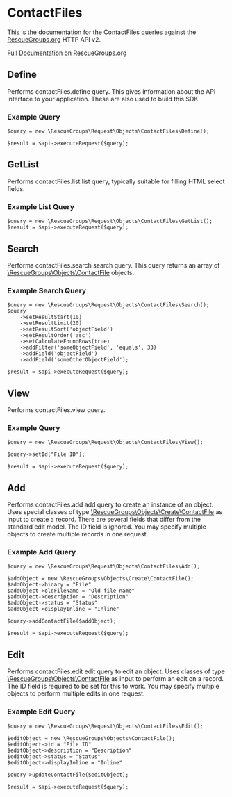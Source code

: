 # ContactFiles

This is the documentation for the ContactFiles queries against the [RescueGroups.org](https://www.rescuegroups.org/) HTTP API v2.

[Full Documentation on RescueGroups.org](https://userguide.rescuegroups.org/display/APIDG/Object+definitions#Objectdefinitions-contactFiles)

## Define
Performs contactFiles.define query. This gives information about the API interface to your application. These are also used to build this SDK.

### Example Query

    $query = new \RescueGroups\Request\Objects\ContactFiles\Define();

    $result = $api->executeRequest($query);
## GetList
Performs contactFiles.list list query, typically suitable for filling HTML select fields.

### Example List Query

    $query = new \RescueGroups\Request\Objects\ContactFiles\GetList();
    $result = $api->executeRequest($query);
## Search
Performs contactFiles.search search query. This query returns an array of [\RescueGroups\Objects\ContactFile](../../../src/Objects/ContactFile.php) objects.

### Example Search Query

    $query = new \RescueGroups\Request\Objects\ContactFiles\Search();
    $query
        ->setResultStart(10)
        ->setResultLimit(20)
        ->setResultSort('objectField')
        ->setResultOrder('asc')
        ->setCalculateFoundRows(true)
        ->addFilter('someObjectField', 'equals', 33)
        ->addField('objectField')
        ->addField('someOtherObjectField');

    $result = $api->executeRequest($query);
## View
Performs contactFiles.view query.

### Example Query

    $query = new \RescueGroups\Request\Objects\ContactFiles\View();

    $query->setId("File ID");

    $result = $api->executeRequest($query);

## Add
Performs contactFiles.add add query to create an instance of an object. Uses special classes of type [\RescueGroups\Objects\Create\ContactFile](../../../src/Objects/ContactFile.php) as input to create a record. There are several fields that differ from the standard edit model. The ID field is ignored. You may specify multiple objects to create multiple records in one request.

### Example Add Query

    $query = new \RescueGroups\Request\Objects\ContactFiles\Add();

    $addObject = new \RescueGroups\Objects\Create\ContactFile();
    $addObject->binary = "File"
    $addObject->oldFileName = "Old file name"
    $addObject->description = "Description"
    $addObject->status = "Status"
    $addObject->displayInline = "Inline"

    $query->addContactFile($addObject);

    $result = $api->executeRequest($query);
## Edit
Performs contactFiles.edit edit query to edit an object. Uses classes of type [\RescueGroups\Objects\ContactFile](../../../src/Objects/ContactFile.php) as input to perform an edit on a record. The ID field is required to be set for this to work. You may specify multiple objects to perform multiple edits in one request.

### Example Edit Query

    $query = new \RescueGroups\Request\Objects\ContactFiles\Edit();

    $editObject = new \RescueGroups\Objects\ContactFile();
    $editObject->id = "File ID"
    $editObject->description = "Description"
    $editObject->status = "Status"
    $editObject->displayInline = "Inline"

    $query->updateContactFile($editObject);

    $result = $api->executeRequest($query);

